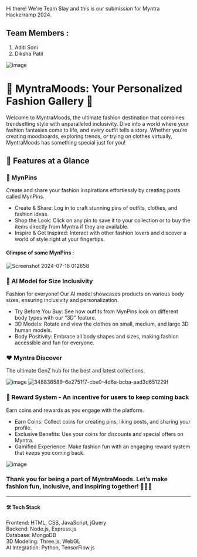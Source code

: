 Hi there! We're Team Slay and this is our submission for Myntra Hackerramp 2024. 
## Team Members : 
1. Aditi Soni 
2. Diksha Patil

![image](https://github.com/user-attachments/assets/9424b3c1-23f8-4303-bd63-dc92eefe286c)

# 🎨 MyntraMoods: Your Personalized Fashion Gallery  🌟
Welcome to MyntraMoods, the ultimate fashion destination that combines trendsetting style with unparalleled inclusivity. Dive into a world where your fashion fantasies come to life, and every outfit tells a story. Whether you’re creating moodboards, exploring trends, or trying on clothes virtually, MyntraMoods has something special just for you!

## 🌟 Features at a Glance
 ### 📌 MynPins
 Create and share your fashion inspirations effortlessly by creating posts called MynPins. 

- Create & Share: Log in to craft stunning pins of outfits, clothes, and fashion ideas.
- Shop the Look: Click on any pin to save it to your collection or to buy the items directly from Myntra if they are available.
- Inspire & Get Inspired: Interact with other fashion lovers and discover a world of style right at your fingertips.

 #### Glimpse of some MynPins :
![Screenshot 2024-07-16 012658](https://github.com/user-attachments/assets/2f7b176a-5d69-4004-b9a8-d950f60b95e4)


 ### 👗 AI Model for Size Inclusivity
Fashion for everyone! Our AI model showcases products on various body sizes, ensuring inclusivity and personalization.

- Try Before You Buy: See how outfits from MynPins look on different body types with our “3D” feature.
- 3D Models: Rotate and view the clothes on small, medium, and large 3D human models.
- Body Positivity: Embrace all body shapes and sizes, making fashion accessible and fun for everyone.

  

### ❤️ Myntra Discover
The ultimate GenZ hub for the best and latest collections.

![image](https://github.com/user-attachments/assets/2e2a4e65-7060-43b2-83e0-10398428a970)
![348836589-6e2751f7-cbe0-4d6a-bcba-aad3d651229f](https://github.com/user-attachments/assets/7998bf2f-3e6f-4912-adda-79e14d5e8574)


 ### 🎁 Reward System - An incentive for users to keep coming back 
Earn coins and rewards as you engage with the platform.

- Earn Coins: Collect coins for creating pins, liking posts, and sharing your profile.
- Exclusive Benefits: Use your coins for discounts and special offers on Myntra.
- Gamified Experience: Make fashion fun with an engaging reward system that keeps you coming back. <br> 


![image](https://github.com/user-attachments/assets/866b5a2e-5cc1-4997-a6c9-2488491c51dc)


### Thank you for being a part of MyntraMoods. Let’s make fashion fun, inclusive, and inspiring together! 🌈👗✨
-----
#### 🛠 Tech Stack
Frontend: HTML, CSS, JavaScript, jQuery <br>
Backend: Node.js, Express.js <br>
Database: MongoDB <br> 
3D Modeling: Three.js, WebGL <br> 
AI Integration: Python, TensorFlow.js <br> 
  

